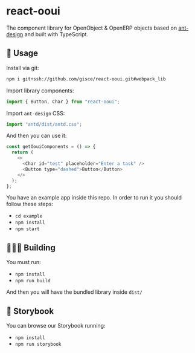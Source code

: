 # react-ooui

The component library for OpenObject & OpenERP objects based on [ant-design](https://github.com/ant-design/ant-design) and built with TypeScript.

## 🚀 Usage

Install via git:

```bash
npm i git+ssh://github.com/gisce/react-ooui.git#webpack_lib
```

Import library components:

```javascript
import { Button, Char } from "react-ooui";
```

Import `ant-design` CSS:

```javascript
import "antd/dist/antd.css";
```

And then you can use it:

```javascript
const getOouiComponents = () => {
  return (
    <>
      <Char id="test" placeholder="Enter a task" />
      <Button type="dashed">Button</Button>
    </>
  );
};
```

You have an example app inside this repo. In order to run it you should follow these steps:

- `cd example`
- `npm install`
- `npm start`

## 👷🏽‍♂️ Building

You must run:

- `npm install`
- `npm run build`

And then you will have the bundled library inside `dist/`

## 🎨 Storybook

You can browse our Storybook running:

- `npm install`
- `npm run storybook`
